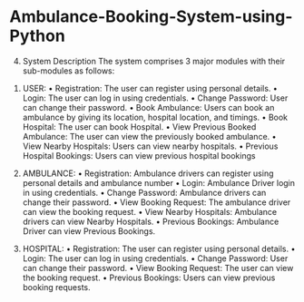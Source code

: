 # Ambulance-Booking-System-using-Python
4)	System Description
The system comprises 3 major modules with their sub-modules as follows: 
1. USER:
•	Registration: The user can register using personal details.
•	Login: The user can log in using credentials.
•	Change Password: User can change their password.
•	Book Ambulance: Users can book an ambulance by giving its location, hospital location, and timings.
•	Book Hospital: The user can book Hospital.
•	View Previous Booked Ambulance: The user can view the previously booked ambulance.
•	View Nearby Hospitals: Users can view nearby hospitals.
•	Previous Hospital Bookings: Users can view previous hospital bookings
2. AMBULANCE:
•	Registration:  Ambulance drivers can register using personal details and ambulance number
•	Login:  Ambulance Driver login in using credentials.
•	Change Password:  Ambulance drivers can change their password.
•	View Booking Request: The ambulance driver can view the booking request.
•	View Nearby Hospitals: Ambulance drivers can view Nearby Hospitals.
•	Previous Bookings: Ambulance Driver can view Previous Bookings.

3. HOSPITAL:
•	Registration: The user can register using personal details.
•	Login: The user can log in using credentials.
•	Change Password: User can change their password.
•	View Booking Request: The user can view the booking request.
•	Previous Bookings: Users can view previous booking requests.

